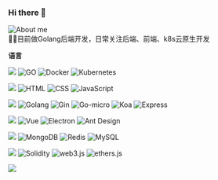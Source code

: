 ### Hi there 👋

<!--
**elvin-zheng/elvin-zheng** is a ✨ _special_ ✨ repository because its `README.md` (this file) appears on your GitHub profile.

Here are some ideas to get you started:

- 🔭 I’m currently working on ...
- 🌱 I’m currently learning ...
- 👯 I’m looking to collaborate on ...
- 🤔 I’m looking for help with ...
- 💬 Ask me about ...
- 📫 How to reach me: ...
- 😄 Pronouns: ...
- ⚡ Fun fact: ...
-->
![About me](https://img.shields.io/badge/About%20me-000?&logo=About.me&labelColor=000)<br />
👨‍💻目前做Golang后端开发，日常关注后端、前端、k8s云原生开发

**语言**

![](https://img.shields.io/badge/日常:-blue)
![GO](https://img.shields.io/badge/Go-000?&logo=GO&labelColor=000)
![Docker](https://img.shields.io/badge/Docker-000?&logo=Docker&labelColor=000)
![Kubernetes](https://img.shields.io/badge/Kubernetes-000?&logo=Kubernetes&labelColor=000)

![](https://img.shields.io/badge/偶尔:-yellow)
![HTML](https://img.shields.io/badge/HTML-000?&logo=HTML5&labelColor=000)
![CSS](https://img.shields.io/badge/CSS-000?&logo=CSS3&labelColor=000)
![JavaScript](https://img.shields.io/badge/JavaScript-000?&logo=JavaScript&labelColor=000)

![](https://img.shields.io/badge/BE:-cadetblue)
![Golang](https://img.shields.io/badge/Go-000?&logo=GO&labelColor=000)
![Gin](https://img.shields.io/badge/Gin-000?&logo=Go&labelColor=000)
![Go-micro](https://img.shields.io/badge/Go-micro-000?&logo=Go-micro&labelColor=000)
![Koa](https://img.shields.io/badge/Koa-000?&logo=Koa&labelColor=000)
![Express](https://img.shields.io/badge/Express-000?&logo=Express&labelColor=000)

![](https://img.shields.io/badge/FE:-deepskyblue)
![Vue](https://img.shields.io/badge/-Vue-000?&logo=Vuedotjs&labelColor=000)
![Electron](https://img.shields.io/badge/-Electron-000?&logo=Electron&labelColor=000)
![Ant Design](https://img.shields.io/badge/-Ant%20Design-000?&logo=Ant%20Design&labelColor=000)



![](https://img.shields.io/badge/Database:-sandybrown)
![MongoDB](https://img.shields.io/badge/MongoDB-000?&logo=MongoDB&labelColor=000)
![Redis](https://img.shields.io/badge/Redis-000?&logo=Redis&labelColor=000)
![MySQL](https://img.shields.io/badge/MySQL-000?&logo=MySQL&labelColor=000)

![](https://img.shields.io/badge/Web3:-yellowgreen)
![Solidity](https://img.shields.io/badge/Solidity-000?&logo=Solidity&labelColor=000)
![web3.js](https://img.shields.io/badge/web3.js-000?&logo=web3dotjs&labelColor=000)
![ethers.js](https://img.shields.io/badge/ethers.js-000?&logo=ethereum&labelColor=000)

![](https://img.shields.io/badge/Other:-chartreuse)